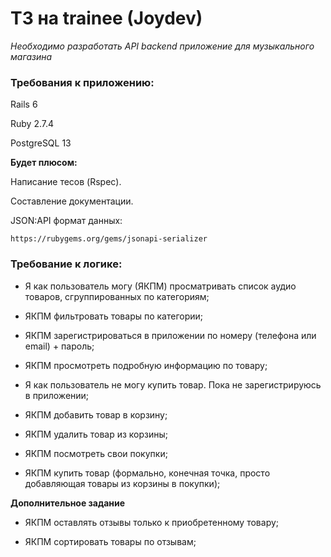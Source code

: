 # ТЗ на trainee (Joydev)

*Необходимо разработать API backend приложение для музыкального магазина*

### Требования к приложению:

Rails 6

Ruby 2.7.4

PostgreSQL 13

**Будет плюсом:**

Написание тесов (Rspec).

Составление документации.

JSON:API формат данных:  

	https://rubygems.org/gems/jsonapi-serializer

### Требование к логике:

- Я как пользователь могу (ЯКПМ) просматривать список аудио товаров, сгруппированных по категориям;

- ЯКПМ фильтровать товары по категории;

- ЯКПМ зарегистрироваться в приложении по номеру (телефона или email) + пароль;

- ЯКПМ просмотреть подробную информацию по товару;

- Я как пользователь не могу купить товар. Пока не зарегистрируюсь в приложении;

- ЯКПМ добавить товар в корзину;

- ЯКПМ удалить товар из корзины;

- ЯКПМ посмотреть свои покупки;

- ЯКПМ купить товар (формально, конечная точка, просто добавляющая товары из корзины в покупки);

**Дополнительное задание**

- ЯКПМ оставлять отзывы только к приобретенному товару;

- ЯКПМ сортировать товары по отзывам;